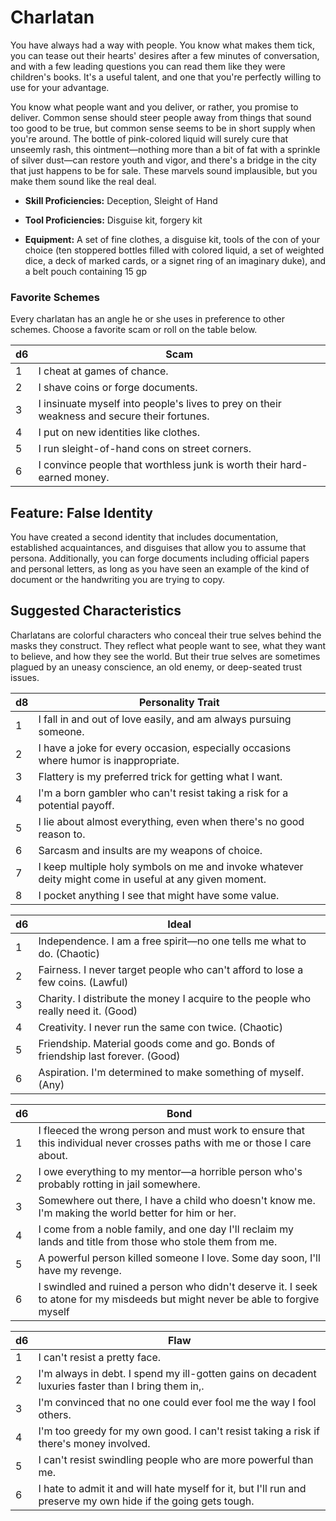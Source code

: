 # Charlatan

You have always had a way with people. You know
what makes them tick, you can tease out their hearts'
desires after a few minutes of conversation, and with a
few leading questions you can read them like they were
children's books. It's a useful talent, and one that you're
perfectly willing to use for your advantage.

You know what people want and you deliver, or rather,
you promise to deliver. Common sense should steer
people away from things that sound too good to be true,
but common sense seems to be in short supply when
you're around. The bottle of pink-colored liquid will
surely cure that unseemly rash, this ointment—nothing
more than a bit of fat with a sprinkle of silver dust—can
restore youth and vigor, and there's a bridge in the city
that just happens to be for sale. These marvels sound
implausible, but you make them sound like the real deal.

* **Skill Proficiencies:** Deception, Sleight of Hand

* **Tool Proficiencies:** Disguise kit, forgery kit

* **Equipment:** A set of fine clothes, a disguise kit, tools
of the con of your choice (ten stoppered bottles filled
with colored liquid, a set of weighted dice, a deck of
marked cards, or a signet ring of an imaginary duke),
and a belt pouch containing 15 gp

### Favorite Schemes

Every charlatan has an angle he or she uses in
preference to other schemes. Choose a favorite scam or
roll on the table below.

| d6 | Scam |
| --- | --- |
| 1 | I cheat at games of chance. |
| 2 | I shave coins or forge documents. |
| 3 | I insinuate myself into people's lives to prey on their weakness and secure their fortunes. |
| 4 | I put on new identities like clothes. |
| 5 | I run sleight-of-hand cons on street corners. |
| 6 | I convince people that worthless junk is worth their hard-earned money. |

## Feature: False Identity

You have created a second identity that includes
documentation, established acquaintances, and
disguises that allow you to assume that persona.
Additionally, you can forge documents including official
papers and personal letters, as long as you have seen an
example of the kind of document or the handwriting you
are trying to copy.

## Suggested Characteristics
Charlatans are colorful characters who conceal their
true selves behind the masks they construct. They
reflect what people want to see, what they want to
believe, and how they see the world. But their true
selves are sometimes plagued by an uneasy conscience,
an old enemy, or deep-seated trust issues.

| d8 | Personality Trait |
| --- | --- |
| 1 | I fall in and out of love easily, and am always pursuing someone. |
| 2 | I have a joke for every occasion, especially occasions where humor is inappropriate. |
| 3 | Flattery is my preferred trick for getting what I want. |
| 4 | I'm a born gambler who can't resist taking a risk for a potential payoff. |
| 5 | I lie about almost everything, even when there's no good reason to. |
| 6 | Sarcasm and insults are my weapons of choice. |
| 7 | I keep multiple holy symbols on me and invoke whatever deity might come in useful at any given moment. |
| 8 | I pocket anything I see that might have some value. |

| d6 | Ideal |
| --- | --- |
| 1 | Independence. I am a free spirit—no one tells me what to do. (Chaotic) |
| 2 | Fairness. I never target people who can't afford to lose a few coins. (Lawful) |
| 3 | Charity. I distribute the money I acquire to the people who really need it. (Good) |
| 4 | Creativity. I never run the same con twice. (Chaotic) |
| 5 | Friendship. Material goods come and go. Bonds of friendship last forever. (Good) |
| 6 | Aspiration. I'm determined to make something of myself. (Any) |

| d6 | Bond |
| --- | --- |
| 1 | I fleeced the wrong person and must work to ensure that this individual never crosses paths with me or those I care about. |
| 2 | I owe everything to my mentor—a horrible person who's probably rotting in jail somewhere. |
| 3 | Somewhere out there, I have a child who doesn't know me. I'm making the world better for him or her. |
| 4 | I come from a noble family, and one day I'll reclaim my lands and title from those who stole them from me. |
| 5 | A powerful person killed someone I love. Some day soon, I'll have my revenge. |
| 6 | I swindled and ruined a person who didn't deserve it. I seek to atone for my misdeeds but might never be able to forgive myself |

| d6 | Flaw |
| --- | --- |
| 1 | I can't resist a pretty face. |
| 2 | I'm always in debt. I spend my ill-gotten gains on decadent luxuries faster than I bring them in,. |
| 3 | I'm convinced that no one could ever fool me the way I fool others. |
| 4 | I'm too greedy for my own good. I can't resist taking a risk if there's money involved. |
| 5 | I can't resist swindling people who are more powerful than me. |
| 6 | I hate to admit it and will hate myself for it, but I'll run and preserve my own hide if the going gets tough. |
